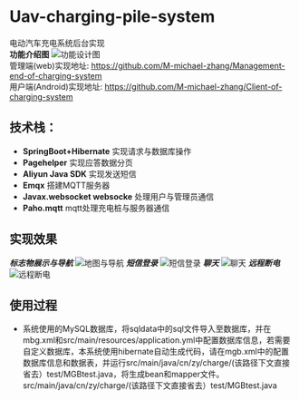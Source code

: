 # Uav-charging-pile-system
电动汽车充电系统后台实现  
**功能介绍图**
![功能设计图](https://raw.githubusercontent.com/M-michael-zhang/Uav-charging-pile-system/master/show/function.png)  
管理端(web)实现地址: https://github.com/M-michael-zhang/Management-end-of-charging-system  
用户端(Android)实现地址:  https://github.com/M-michael-zhang/Client-of-charging-system

## 技术栈：
* **SpringBoot+Hibernate** 实现请求与数据库操作
* **Pagehelper**  实现应答数据分页
* **Aliyun Java SDK** 实现发送短信
* **Emqx** 搭建MQTT服务器
* **Javax.websocket websocke** 处理用户与管理员通信
* **Paho.mqtt** mqtt处理充电桩与服务器通信

## 实现效果
***标志物展示与导航***
![地图与导航](https://raw.githubusercontent.com/M-michael-zhang/Uav-charging-pile-system/master/show/map.gif)
***短信登录***
![短信登录](https://raw.githubusercontent.com/M-michael-zhang/Uav-charging-pile-system/master/show/sms_login.gif)
***聊天***
![聊天](https://raw.githubusercontent.com/M-michael-zhang/Uav-charging-pile-system/master/show/chat.gif)
***远程断电***
![远程断电](https://raw.githubusercontent.com/M-michael-zhang/Uav-charging-pile-system/master/show/remotePowerOff.gif)

## 使用过程
* 系统使用的MySQL数据库，将sqldata中的sql文件导入至数据库，并在mbg.xml和src/main/resources/application.yml中配置数据库信息，若需要自定义数据库，本系统使用hibernate自动生成代码，请在mgb.xml中的配置数据库信息和数据表，并运行src/main/java/cn/zy/charge/(该路径下文直接省去）test/MGBtest.java，将生成bean和mapper文件。
src/main/java/cn/zy/charge/(该路径下文直接省去）test/MGBtest.java
